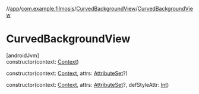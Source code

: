 //[app](../../../index.md)/[com.example.filmosis](../index.md)/[CurvedBackgroundView](index.md)/[CurvedBackgroundView](-curved-background-view.md)

# CurvedBackgroundView

[androidJvm]\
constructor(context: [Context](https://developer.android.com/reference/kotlin/android/content/Context.html))

constructor(context: [Context](https://developer.android.com/reference/kotlin/android/content/Context.html), attrs: [AttributeSet](https://developer.android.com/reference/kotlin/android/util/AttributeSet.html)?)

constructor(context: [Context](https://developer.android.com/reference/kotlin/android/content/Context.html), attrs: [AttributeSet](https://developer.android.com/reference/kotlin/android/util/AttributeSet.html)?, defStyleAttr: [Int](https://kotlinlang.org/api/latest/jvm/stdlib/kotlin/-int/index.html))
